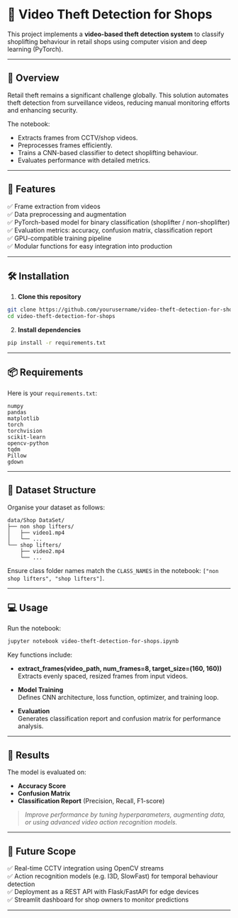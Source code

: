 # 🛒 Video Theft Detection for Shops

This project implements a **video-based theft detection system** to classify shoplifting behaviour in retail shops using computer vision and deep learning (PyTorch).

---

## 📌 Overview

Retail theft remains a significant challenge globally. This solution automates theft detection from surveillance videos, reducing manual monitoring efforts and enhancing security.

The notebook:

- Extracts frames from CCTV/shop videos.
- Preprocesses frames efficiently.
- Trains a CNN-based classifier to detect shoplifting behaviour.
- Evaluates performance with detailed metrics.

---

## 🚀 Features

✅ Frame extraction from videos  
✅ Data preprocessing and augmentation  
✅ PyTorch-based model for binary classification (shoplifter / non-shoplifter)  
✅ Evaluation metrics: accuracy, confusion matrix, classification report  
✅ GPU-compatible training pipeline  
✅ Modular functions for easy integration into production

---

## 🛠️ Installation

1. **Clone this repository**

```bash
git clone https://github.com/yourusername/video-theft-detection-for-shops.git
cd video-theft-detection-for-shops
```

2. **Install dependencies**

```bash
pip install -r requirements.txt
```

---

## 📦 Requirements

Here is your `requirements.txt`:

```
numpy
pandas
matplotlib
torch
torchvision
scikit-learn
opencv-python
tqdm
Pillow
gdown
```

---

## 📂 Dataset Structure

Organise your dataset as follows:

```
data/Shop DataSet/
├── non shop lifters/
│   ├── video1.mp4
│   └── ...
└── shop lifters/
    ├── video2.mp4
    └── ...
```

Ensure class folder names match the `CLASS_NAMES` in the notebook: `["non shop lifters", "shop lifters"]`.

---

## 💻 Usage

Run the notebook:

```bash
jupyter notebook video-theft-detection-for-shops.ipynb
```

Key functions include:

- **extract_frames(video_path, num_frames=8, target_size=(160, 160))**  
  Extracts evenly spaced, resized frames from input videos.

- **Model Training**  
  Defines CNN architecture, loss function, optimizer, and training loop.

- **Evaluation**  
  Generates classification report and confusion matrix for performance analysis.

---

## 🔬 Results

The model is evaluated on:

- **Accuracy Score**
- **Confusion Matrix**
- **Classification Report** (Precision, Recall, F1-score)

> *Improve performance by tuning hyperparameters, augmenting data, or using advanced video action recognition models.*

---

## 🎯 Future Scope

✅ Real-time CCTV integration using OpenCV streams  
✅ Action recognition models (e.g. I3D, SlowFast) for temporal behaviour detection  
✅ Deployment as a REST API with Flask/FastAPI for edge devices  
✅ Streamlit dashboard for shop owners to monitor predictions

---

